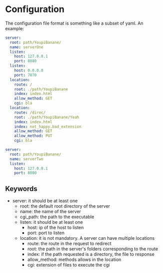 # Configuration

The configuration file format is something like a subset of yaml. An example:

```yml
server:
  root: path/YoupiBanane/
  name: serverOne
  listen:
    host: 127.0.0.1
    port: 8080
  listen:
    host: 0.0.0.0
    port: 7070
  location:
    route: /
    root: ./path/YoupiBanane
    index: index.html
    allow_method: GET
    cgi: bla
  location:
    route: /direc/
    root: ./path/YoupiBanane/Yeah
    index: index.html
    index: not_happy.bad_extension
    allow_method: GET
    allow_method: PUT
    cgi: bla

server:
  root: path/YoupiBanane/
  name: serverTwo
  listen:
    host: 127.0.0.1
    port: 8000
```

## Keywords
- server: it should be at least one
    - root: the default root directory of the server
    - name: the name of the server
    - cgi_path: the path to the executable
    - listen: it should be at least one
        - host: ip of the host to listen
        - port: port to listen
    - location: it is not mandatory. A server can have multiple locations
        - route: the route in the request to redirect
        - root: the path in the server's folders corresponding to the route
        - index: if the path requested is a directory, the file to response
        - allow_method: methods allows in the location
        - cgi: extension of files to execute the cgi
